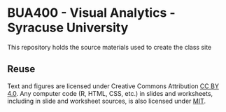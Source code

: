 # BUA400 - Visual Analytics - Syracuse University

This repository holds the source materials used to create the class site 

## Reuse

Text and figures are licensed under Creative Commons Attribution [CC BY 4.0](https://creativecommons.org/licenses/by/4.0/). Any computer code (R, HTML, CSS, etc.) in slides and worksheets, including in slide and worksheet sources, is also licensed under [MIT](./LICENSE.md).
